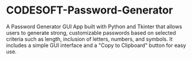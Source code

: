 # CODESOFT-Password-Generator
A Password Generator GUI App built with Python and Tkinter that allows users to generate strong, customizable passwords based on selected criteria such as length, inclusion of letters, numbers, and symbols. It includes a simple GUI interface and a "Copy to Clipboard" button for easy use.
